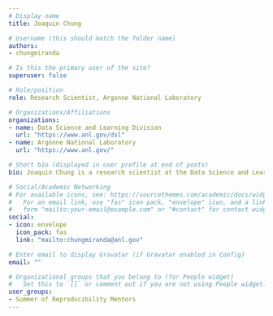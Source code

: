 ```yaml
---
# Display name
title: Joaquin Chung

# Username (this should match the folder name)
authors:
- chungmiranda

# Is this the primary user of the site?
superuser: false

# Role/position
role: Research Scientist, Argonne National Laboratory

# Organizations/Affiliations
organizations:
- name: Data Science and Learning Division
  url: "https://www.anl.gov/dsl"
- name: Argonne National Laboratory
  url: "https://www.anl.gov/"

# Short bio (displayed in user profile at end of posts)
bio: Joaquin Chung is a research scientist at the Data Science and Learning Division at Argonne National Laboratory. His work spans diverse areas that go from designing systems for enabling memory-to-memory data streaming between federated instruments to architecting the control plane of future quantum communication networks.

# Social/Academic Networking
# For available icons, see: https://sourcethemes.com/academic/docs/widgets/#icons
#   For an email link, use "fas" icon pack, "envelope" icon, and a link in the
#   form "mailto:your-email@example.com" or "#contact" for contact widget.
social:
- icon: envelope
  icon_pack: fas
  link: "mailto:chungmiranda@anl.gov"

# Enter email to display Gravatar (if Gravatar enabled in Config)
email: ""

# Organizational groups that you belong to (for People widget)
#   Set this to `[]` or comment out if you are not using People widget.
user_groups:
- Summer of Reproducibility Mentors
---
```

